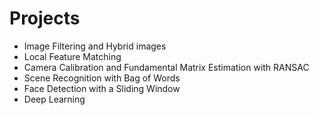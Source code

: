 # Projects

* Image Filtering and Hybrid images		
* Local Feature Matching		
* Camera Calibration and Fundamental Matrix Estimation with RANSAC		
* Scene Recognition with Bag of Words		
* Face Detection with a Sliding Window		
* Deep Learning
